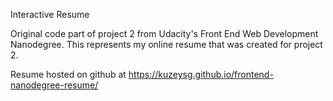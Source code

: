 Interactive Resume

Original code part of project 2 from Udacity's Front End Web Development Nanodegree. This represents my online resume that was created for project 2.

Resume hosted on github at https://kuzeysg.github.io/frontend-nanodegree-resume/